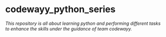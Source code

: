 # codewayy_python_series
*This repository is all about learning python and performing different tasks to enhance the skills under the guidance of team codewayy.*
